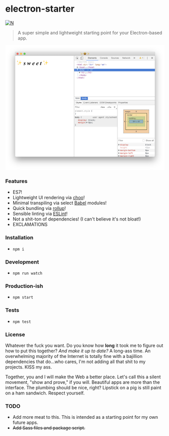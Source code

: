 # electron-starter

[![N](https://img.shields.io/badge/%F0%9F%91%8D%F0%9F%8F%BE-NetOperatorWibby/electron--starter-07d0eb.svg?style=flat-square)](https://git.inc.sh/NetOperatorWibby/electron-starter)

> A super simple and lightweight starting point for your Electron-based app.

![electron-starter in action](preview.png)



### Features
- ES7!
- Lightweight UI rendering via [choo](https://choo.io)!
- Minimal transpiling via select [Babel](https://babeljs.io) modules!
- Quick bundling via [rollup](https://rollupjs.org)!
- Sensible linting via [ESLint](https://eslint.org)!
- Not a shit-ton of dependencies! (I can't believe it's not bloat!)
- EXCLAMATIONS

### Installation
- `npm i`

### Development
- `npm run watch`

### Production-ish
- `npm start`

### Tests
- `npm test`

### License
Whatever the fuck you want. Do you know how **long** it took me to figure out how to put this together? _And make it up to date?_ A long-ass time. An overwhelming majority of the Internet is totally fine with a bajillion dependencies that do...who cares, I'm not adding all that shit to my projects. KISS my ass.

Together, you and I will make the Web a better place. Let's call this a silent movement, "show and prove," if you will. Beautiful apps are more than the interface. The plumbing should be nice, right? Lipstick on a pig is still paint on a ham sandwich. Respect yourself.

### TODO
- Add more meat to this. This is intended as a starting point for my own future apps.
- ~~Add Sass files and package script.~~
